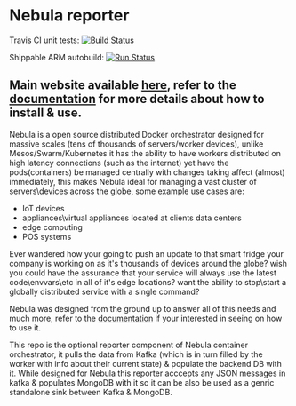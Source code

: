 # Nebula reporter

Travis CI unit tests: [![Build Status](https://travis-ci.org/nebula-orchestrator/reporter.svg?branch=master)](https://travis-ci.org/nebula-orchestrator/reporter)

Shippable ARM autobuild: [![Run Status](https://api.shippable.com/projects/5c72a897339444060092f8cf/badge?branch=master)]()

## Main website available [here](https://nebula-orchestrator.github.io/), refer to the [documentation](http://nebula.readthedocs.io/en/latest/) for more details about how to install & use.

Nebula is a open source distributed Docker orchestrator designed for massive scales (tens of thousands of servers/worker devices), unlike Mesos/Swarm/Kubernetes it has the ability to have workers distributed on high latency connections (such as the internet) yet have the pods(containers) be managed centrally with changes taking affect (almost) immediately, this makes Nebula ideal for managing a vast cluster of servers\devices across the globe, some example use cases are:

* IoT devices
* appliances\virtual appliances located at clients data centers 
* edge computing
* POS systems

Ever wandered how your going to push an update to that smart fridge your company is working on as it's thousands of devices around the globe?
wish you could have the assurance that your service will always use the latest code\envvars\etc in all of it's edge locations?
want the ability to stop\start a globally distributed service with a single command?

Nebula was designed from the ground up to answer all of this needs and much more, refer to the [documentation](http://nebula.readthedocs.io/en/latest/) if your interested in seeing on how to use it.

This repo is the optional reporter component of Nebula container orchestrator, it pulls the data from Kafka (which is in turn filled by the worker with info about their current state) & populate the backend DB with it.
While designed for Nebula this reporter acccepts any JSON messages in kafka & populates MongoDB with it so it can be also be used as a genric standalone sink between Kafka & MongoDB.
 
